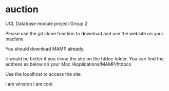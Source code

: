 # auction
UCL Database module project
Group 2.

Please use the git clone function to download and use the website on your machine

You should download MAMP already.

it would be better if you clone the site on the htdoc folder. You can find the address as below on your Mac
/Applications/MAMP/htdocs

Use the localhost to access the site

i am winston
i am cool
